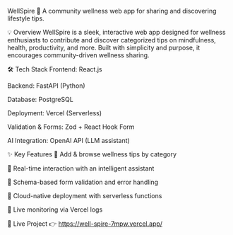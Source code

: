 WellSpire 🌿
A community wellness web app for sharing and discovering lifestyle tips.

💡 Overview
WellSpire is a sleek, interactive web app designed for wellness enthusiasts to contribute and discover categorized tips on mindfulness, health, productivity, and more. Built with simplicity and purpose, it encourages community-driven wellness sharing.

🛠️ Tech Stack
Frontend: React.js

Backend: FastAPI (Python)

Database: PostgreSQL

Deployment: Vercel (Serverless)

Validation & Forms: Zod + React Hook Form

AI Integration: OpenAI API (LLM assistant)

✨ Key Features
🔹 Add & browse wellness tips by category

🔹 Real-time interaction with an intelligent assistant

🔹 Schema-based form validation and error handling

🔹 Cloud-native deployment with serverless functions

🔹 Live monitoring via Vercel logs

🔗 Live Project
👉 https://well-spire-7mpw.vercel.app/



